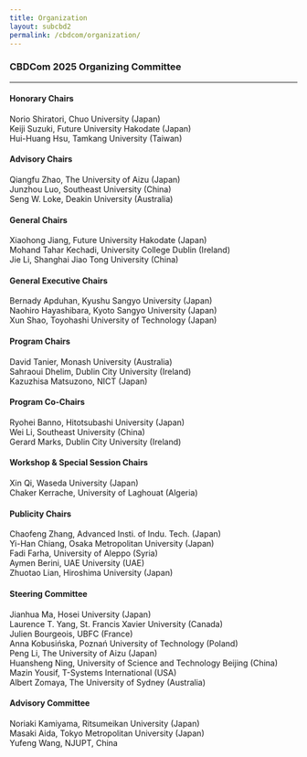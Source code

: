 ```yaml
---
title: Organization
layout: subcbd2
permalink: /cbdcom/organization/
---
```



<h3>CBDCom 2025 Organizing Committee</h3>

<hr/>

<h4>Honorary Chairs</h4>
Norio Shiratori, Chuo University (Japan)<br>
Keiji Suzuki, Future University Hakodate (Japan)<br>
Hui-Huang Hsu, Tamkang University (Taiwan)

<h4>Advisory Chairs</h4>
Qiangfu Zhao, The University of Aizu (Japan)<br>
Junzhou Luo, Southeast University (China)<br>
Seng W. Loke, Deakin University (Australia)

<h4>General Chairs</h4>
Xiaohong Jiang, Future University Hakodate (Japan)<br>
Mohand Tahar Kechadi, University College Dublin (Ireland)<br>
Jie Li, Shanghai Jiao Tong University (China)

<h4>General Executive Chairs</h4>
Bernady Apduhan, Kyushu Sangyo University (Japan)<br>
Naohiro Hayashibara, Kyoto Sangyo University (Japan)<br>
Xun Shao, Toyohashi University of Technology (Japan)

<h4>Program Chairs</h4>
David Tanier, Monash University (Australia)<br>
Sahraoui Dhelim, Dublin City University (Ireland)<br>
Kazuzhisa Matsuzono, NICT (Japan)

<h4>Program Co-Chairs</h4>
Ryohei Banno, Hitotsubashi University (Japan)<br>
Wei Li, Southeast University (China)<br>
Gerard Marks, Dublin City University (Ireland)

<h4>Workshop & Special Session Chairs</h4>
Xin Qi, Waseda University (Japan) <br>
Chaker Kerrache, University of Laghouat (Algeria)

<h4>Publicity Chairs</h4>
Chaofeng Zhang, Advanced Insti. of Indu. Tech. (Japan)<br>
Yi-Han Chiang, Osaka Metropolitan University (Japan)<br>
Fadi Farha, University of Aleppo (Syria)<br>
Aymen Berini, UAE University (UAE)<br>
Zhuotao Lian, Hiroshima University (Japan)

<h4>Steering Committee</h4>
Jianhua Ma, Hosei University (Japan)<br>
Laurence T. Yang, St. Francis Xavier University (Canada)<br>
Julien Bourgeois, UBFC (France)<br>
Anna Kobusińska, Poznań University of Technology (Poland)<br>
Peng Li, The University of Aizu (Japan)<br>
Huansheng Ning, University of Science and Technology Beijing (China)<br>
Mazin Yousif, T-Systems International (USA)<br>
Albert Zomaya, The University of Sydney (Australia)

<h4>Advisory Committee</h4>
Noriaki Kamiyama, Ritsumeikan University (Japan)<br>
Masaki Aida, Tokyo Metropolitan University (Japan)<br>
Yufeng Wang, NJUPT, China
